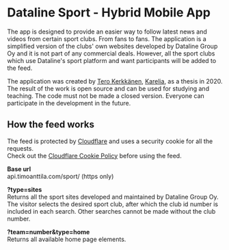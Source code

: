 # Dataline Sport - Hybrid Mobile App

The app is designed to provide an easier way to follow latest news and videos from certain sport clubs. From fans to fans. The application is a simplified version of the clubs' own websites developed by Dataline Group Oy and it is not part of any commercial deals. However, all the sport clubs which use Dataline's sport platform and want participants will be added to the feed.

The application was created by [Tero Kerkkänen](https://github.com/TeroKerkkanen), [Karelia](https://www.karelia.fi/en/), as a thesis in 2020. The result of the work is open source and can be used for studying and teaching. The code must not be made a closed version. Everyone can participate in the development in the future.

## How the feed works

The feed is protected by [Cloudflare](https://www.cloudflare.com/) and uses a security cookie for all the requests.  
Check out the [Cloudflare Cookie Policy](https://www.cloudflare.com/cookie-policy/) before using the feed.

**Base url**  
api.timoanttila.com/sport/ (https only)

**?type=sites**  
Returns all the sport sites developed and maintained by Dataline Group Oy. The visitor selects the desired sport club, after which the club id number is included in each search. Other searches cannot be made without the club number.

**?team=number&type=home**  
Returns all available home page elements.
